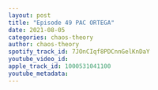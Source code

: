 ```yaml
---
layout: post
title: "Episode 49 PAC ORTEGA"
date: 2021-08-05
categories: chaos-theory
author: chaos-theory
spotify_track_id: 7JOnCIqf8PDCnnGelKnDaY
youtube_video_id: 
apple_track_id: 1000531041100
youtube_metadata: 
---
```

